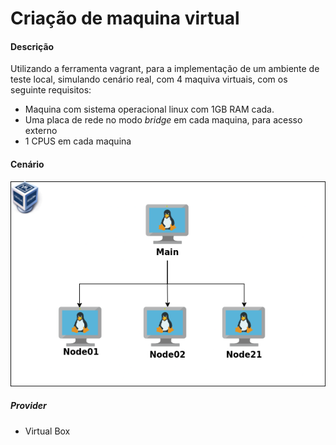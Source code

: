 # Criação de maquina virtual
#### Descrição
Utilizando a ferramenta vagrant, para a implementação de um ambiente de teste local, simulando cenário real, com 4 maquiva virtuais, com os seguinte requisitos:
- Maquina com sistema operacional linux com 1GB RAM cada.
- Uma placa de rede no modo *bridge* em cada maquina, para acesso externo
- 1 CPUS em cada maquina
#### Cenário 
![cenario](./img/cen%C3%A1rio.png)
##### Provider
- Virtual Box